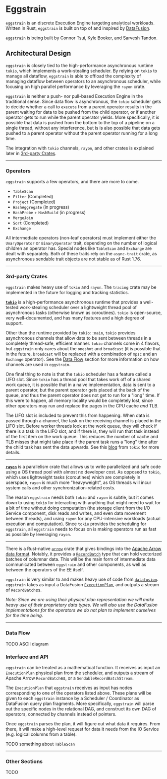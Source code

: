 # Eggstrain

`eggstrain` is an discrete Execution Engine targeting analytical workloads. Written in Rust, `eggstrain` is built on top of and inspired by [DataFusion](https://arrow.apache.org/datafusion/).

`eggstrain` is being built by Connor Tsui, Kyle Booker, and Sarvesh Tandon.


## Architectural Design

`eggstrain` is closely tied to the high-performance asynchronous runtime `tokio`, which implements a work-stealing scheduler. By relying on `tokio` to manage all dataflow, `eggstrain` is able to offload the complexity of managing dataflow between operators to an asynchronous scheduler, while focusing on high parallel performance by leveraging the `rayon` crate.

`eggstrain` is neither a push- nor pull-based Execution Engine in the traditional sense. Since data flow is asynchronous, the `tokio` scheduler gets to decide whether a call to `execute` from a parent operator results in the parent waiting for data to be pushed from the child operator, or if another operator gets to run while the parent operator yields. More specifically, it is possible that data is pushed from the bottom to the top of a pipeline on a single thread, without any interference, but is is also possible that data gets pushed to a parent operator without the parent operator running for a long time.

The integration with `tokio` channels, `rayon`, and other crates is explained later in [3rd-party Crates](#3rd-party-crates).

---

### Operators

`eggstrain` supports a few operators, and there are more to come.

- `TableScan`
- `Filter` (Completed)
- `Project` (Completed)
- `HashAggregate` (in progress)
- `HashProbe` + `HashBuild` (in progress)
- `MergeJoin`
- `Sort` (Completed)
- `Exchange`

All intermediate operators (non-leaf operators) must implement either the `UnaryOperator` or `BinaryOperator` trait, depending on the number of logical children an operator has. Special nodes like `TableScan` and `Exchange` are dealt with separately. Both of these traits rely on the `async-trait` crate, as asynchronous sendable trait objects are not stable as of Rust 1.76.

---

### 3rd-party Crates

`eggstrain` makes heavy use of `tokio` and `rayon`. The `tracing` crate may be implemented in the future for logging and tracking statistics.

[**`tokio`**](https://tokio.rs/) is a high-performance asynchronous runtime that provides a well-tested work-stealing scheduler over a lightweight thread pool of asynchronous tasks (otherwise known as coroutines). `tokio` is open-source, very well-documented, and has many features and a high degree of support.

Other than the runtime provided by `tokio::main`, `tokio` provides asynchronous channels that allow data to be sent between threads in a completely thread-safe, efficient manner. `tokio` channels come in 4 flavors, but `eggstrain` only cares about the `oneshot` and `broadcast` (it is possible that in the future, `broadcast` will be replaced with a combination of `mpsc` and an `Exchange` operator). See the [Data Flow](#data-flow) section for more information on how channels are used in `eggstrain`.

One final thing to note is that the `tokio` scheduler has a feature called a LIFO slot. Since `tokio` has a thread pool that takes work off of a shared work queue, it is possible that in a naive implementation, data is sent to a parent operator, but the parent operator gets placed at the back of the queue, and thus the parent operator does not get to run for a "long" time. If this were to happen, all memory locality would be completely lost, since other operators may run and replace the pages in the CPU cache _and_ TLB.

The LIFO slot is included to prevent this from happening. When data is passed through a channel, the task on the receiving channel is placed in the LIFO slot. Before worker threads look at the work queue, they will check if there is a task in the LIFO slot, and if there is, they will run that task instead of the first item on the work queue. This reduces the number of cache and TLB misses that might take place if the parent task runs a "long" time after the child task has sent the data upwards. See this [blog](https://tokio.rs/blog/2019-10-scheduler#optimizing-for-message-passing-patterns) from `tokio` for more details.

---

[**`rayon`**](https://docs.rs/rayon/latest/rayon/) is a parallelism crate that allows us to write parallelized and safe code using a OS thread pool with almost no developer cost. As opposed to `tokio`, which uses lightweight tasks (coroutines) which are completely in userspace, `rayon` is much more "heavyweight", as OS threads will incur system calls and other synchronization-related costs.

The reason `eggstrain` needs both `tokio` and `rayon` is subtle, but it comes down to using `tokio` for interacting with anything that might need to wait for a bit of time without doing computation (the storage client from the I/O Service component, disk reads and writes, and even data movement between threads), and using `rayon` for any CPU-intensive workloads (actual execution and computation). Since `tokio` provides the scheduling for `eggstrain`, all `eggstrain` needs to focus on is making operators run as fast as possible by leveraging `rayon`.

---

There is a Rust-native [`arrow`](https://arrow.apache.org/rust/arrow/index.html) crate that gives bindings into the [Apache Arrow data format](https://arrow.apache.org/overview/). Notably, it provides a [`RecordBatch`](https://arrow.apache.org/rust/arrow/array/struct.RecordBatch.html) type that can hold vectorized batches of columnar data. This will be the main form of intermediate data communicated between `eggstrain` and other components, as well as between the operators of the EE itself.

`eggstrain` is very similar to and makes heavy use of code from [`datafusion`](https://docs.rs/datafusion/latest/datafusion/). `eggstrain` takes as input a DataFusion [`ExecutionPlan`](https://docs.rs/datafusion/latest/datafusion/physical_plan/trait.ExecutionPlan.html), and outputs a stream of `RecordBatch`es.

_Note: Since we are using their physical plan representation we will make heavy use of their proprietary data types. We will also use the DataFusion implementations for the operators we do not plan to implement ourselves for the time being._

---

### Data Flow

TODO ASCII diagram


### Interface and API

`eggstrain` can be treated as a mathematical function. It receives as input an `ExecutionPlan` physical plan from the scheduler, and outputs a stream of Apache Arrow `RecordBatch`es, or a `SendableRecordBatchStream`.

The `ExecutionPlan` that `eggstrain` receives as input has nodes corresponding to one of the operators listed above. These plans will be given to each `eggstrain` instance by a Scheduler / Coordinator as DataFusion query plan fragments. More specifically, `eggstrain` will parse out the specific nodes in the relational DAG, and construct its own DAG of operators, connected by channels instead of pointers.

Once `eggstrain` parses the plan, it will figure out what data it requires. From there, it will make a high-level request for data it needs from the IO Service (e.g. logical columns from a table).

TODO something about `TableScan`

---

### Other Sections

TODO

